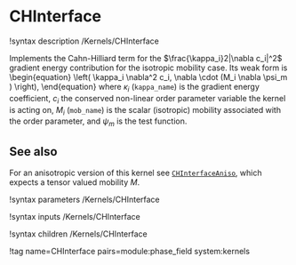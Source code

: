 # CHInterface

!syntax description /Kernels/CHInterface

Implements the Cahn-Hilliard term for the $\frac{\kappa_i}2|\nabla c_i|^2$ gradient
energy contribution for the isotropic mobility case. Its weak form is
\begin{equation}
\left( \kappa_i \nabla^2 c_i, \nabla \cdot (M_i \nabla \psi_m ) \right),
\end{equation}
where $\kappa_i$ (`kappa_name`) is the gradient energy coefficient, $c_i$ the conserved
non-linear order parameter variable the kernel is acting on, $M_i$ (`mob_name`) is
the scalar (isotropic) mobility associated with the order parameter, and $\psi_m$
is the test function.

## See also

For an anisotropic version of this kernel see [`CHInterfaceAniso`](/CHInterfaceAniso.md),
which expects a tensor valued mobility $M$.

!syntax parameters /Kernels/CHInterface

!syntax inputs /Kernels/CHInterface

!syntax children /Kernels/CHInterface

!tag name=CHInterface pairs=module:phase_field system:kernels
